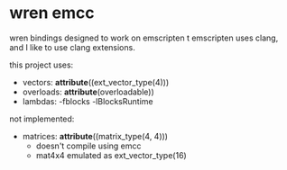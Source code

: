 # wren emcc

wren bindings designed to work on emscripten
t
emscripten uses clang, and I like to use clang extensions.

this project uses:
* vectors: __attribute__((ext_vector_type(4)))
* overloads: __attribute__(overloadable))
* lambdas: -fblocks -lBlocksRuntime

not implemented:
* matrices: __attribute__((matrix_type(4, 4)))
   - doesn't compile using emcc
   - mat4x4 emulated as ext_vector_type(16)

